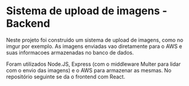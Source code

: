 # Sistema de upload de imagens - Backend

Neste projeto foi construido um sistema de upload de imagens, como no imgur por exemplo. As imagens enviadas vao diretamente para o AWS e suas informacoes armazenadas no banco de dados.

Foram utilizados Node.JS, Express (com o middleware Multer para lidar com o envio das imagens) e o AWS para armazenar as mesmas. No repositório seguinte se da o frontend com React.